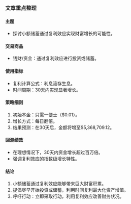 ### 文章重点整理

#### 主题  
- 探讨小额储蓄通过复利效应实现财富增长的可能性。

#### 交易商品  
- 钱财/资金：通过复利效应进行投资或储蓄。

#### 使用指标  
- 复利计算公式：利息滚存生息。
- 时间周期：30天内实现显著增长。

#### 策略细则  
1. 初始本金：只需一便士（$0.01）。  
2. 增长方式：每日翻倍。  
3. 结果预测：在30天后，金额将增至$5,368,709.12。

#### 回测绩效  
- 在理想情况下，30天内资金增长超过百万倍。
- 强调复利效应的指数级增长特性。

#### 结论  
1. 小额储蓄通过复利效应能够带来巨大财富积累。  
2. 提倡尽早开始投资或储蓄，利用时间复利最大化资产增值。  
3. 呼吁行动：立即采取行动，利用复利效应改善财务状况。
